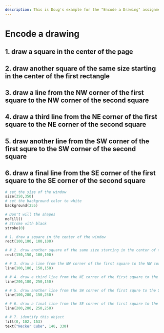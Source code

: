 ```yaml
---
description: This is Doug's example for the "Encode a Drawing" assignment
---
```


# Encode a drawing

## 1. draw a square in the center of the page

## 2. draw another square of the same size starting in the center of the first rectangle

## 3. draw a line from the NW corner of the first square to the NW corner of the second square

## 4. draw a third line from the NE corner of the first square to the NE corner of the second square

## 5. draw another line from the SW corner of the first squre to the SW corner of the second square

## 6. draw a final line from the SE corner of the first square to the SE corner of the second square

```python
# set the size of the window
size(350,350)
# set the background color to white
background(255)

# Don't will the shapes
noFill()
# Stroke with black
stroke(0)

# 1. draw a square in the center of the window
rect(100,100, 100,100)

# # 2. draw another square of the same size starting in the center of the first rectangle
rect(150,150, 100,100)

# # 3. draw a line from the NW corner of the first square to the NW corner of the second square
line(100,100, 150,150)

# # 4. draw a third line from the NE corner of the first square to the NE corner of the second square
line(200,100, 250,150)

# # 5. draw another line from the SW corner of the first squre to the SW corner of the second square
line(100,200, 150,250)

# # 6. draw a final line from the SE corner of the first square to the SE corner of the second square
line(200,200, 250,250)

# # 7. identify this object
fill(0, 102, 153)
text("Necker Cube", 140, 330)
```

